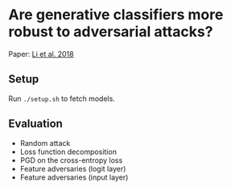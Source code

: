 # Are generative classifiers more robust to adversarial attacks? 

Paper: [Li et al. 2018](https://arxiv.org/abs/1802.06552)

## Setup

Run `./setup.sh` to fetch models.

## Evaluation 

* Random attack
* Loss function decomposition
* PGD on the cross-entropy loss 
* Feature adversaries (logit layer)
* Feature adversaries (input layer)
